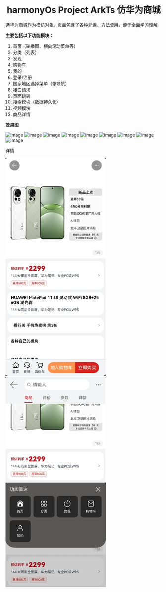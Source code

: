 # <center> harmonyOs Project ArkTs 仿华为商城

选华为商城作为模仿对象，页面包含了各种元素、方法使用，便于全面学习理解

**主要包括以下功能模块：**

1. 首页（轮播图、横向滚动菜单等）
2. 分类（列表）
3. 发现
4. 购物车
5. 我的
6. 登录/注册
7. 国家地区选择菜单（带导航）
8. 接口请求
9. 页面跳转
10. 搜索模块（数据持久化）
11. 视频模块
12. 商品详情

**效果图**

![image](https://github.com/youfrweb/harmonyProject/blob/master/projectImages/projectImage01.png)
![image](https://github.com/youfrweb/harmonyProject/blob/master/projectImages/projectImage02.png)
![image](https://github.com/youfrweb/harmonyProject/blob/master/projectImages/projectImage03.png)
![image](https://github.com/youfrweb/harmonyProject/blob/master/projectImages/projectImage04.png)
![image](https://github.com/youfrweb/harmonyProject/blob/master/projectImages/projectImage05.png)
![image](https://github.com/youfrweb/harmonyProject/blob/master/projectImages/projectImage06.png)
![image](https://github.com/youfrweb/harmonyProject/blob/master/projectImages/projectImage07.png)
![image](https://github.com/youfrweb/harmonyProject/blob/master/projectImages/projectImage08.png)
![image](https://github.com/youfrweb/harmonyProject/blob/master/projectImages/projectImage09.png)

详情

![image](https://github.com/youfrweb/harmonyProject/blob/master/projectImages/projectImage10.png)
![image](https://github.com/youfrweb/harmonyProject/blob/master/projectImages/projectImage101.png)
![image](https://github.com/youfrweb/harmonyProject/blob/master/projectImages/projectImage102.png)

